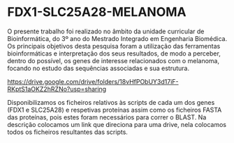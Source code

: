 # FDX1-SLC25A28-MELANOMA
O presente trabalho foi realizado no âmbito da unidade curricular de Bioinformática, do 3º ano do Mestrado Integrado em Engenharia Biomédica. Os principais objetivos desta pesquisa foram a utilização das ferramentas bioinformáticas e interpretação dos seus resultados, de modo a perceber, dentro do possível, os genes de interesse relacionados com o melanoma, focando no estudo das sequências associadas e sua estrutura​.

https://drive.google.com/drive/folders/18vHfPObUY3d17iF-RKptS1aOKZ2hRZNo?usp=sharing

Disponibilizamos os ficheiros relativos às scripts de cada um dos genes (FDX1 e SLC25A28) e respetivas proteínas assim como os ficheiros FASTA das proteínas, pois estes foram necessários para correr o BLAST.
Na descrição colocamos um link que direciona para uma drive, nela colocamos todos os ficheiros resultantes das scripts.
